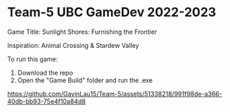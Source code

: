 # Team-5 UBC GameDev 2022-2023
Game Title: Sunlight Shores: Furnishing the Frontier

Inspiration: Animal Crossing & Stardew Valley

To run this game:
1. Download the repo
2. Open the "Game Build" folder and run the .exe

https://github.com/GavinLau15/Team-5/assets/51338218/991f98de-a366-40db-bb93-75e4f10a84d8



